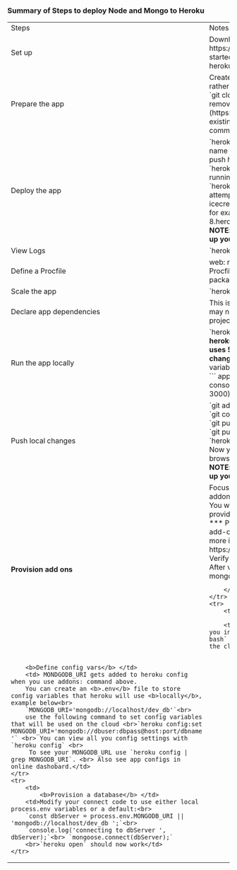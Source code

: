 ### Summary of Steps to deploy Node and Mongo to Heroku
<table>
    <tr>
        <td> Steps</td>
        <td>Notes</td>
    </tr>
    <tr>
        <td>
            Set up
        </td>
        <td>Download Heroku toolbelt https://devcenter.heroku.com/articles/getting-started-with-nodejs#set-up
            <br>heroku login (email/password)</td>
    </tr>
    <tr>
        <td>
            Prepare the app </td>
        <td>Create a new repo and making your app master rather than using a forked repo<br>
         `git clone <your app>` into your new working folder and remove .git from an existing folder and `git init` (https://help.github.com/articles/adding-an-existing-project-to-github-using-the-command-line/)
                </td>
    </tr>
    <tr>
        <td>
            Deploy the app
        </td>
        <td> `heroku create xxxx-xxxx-xxxx-xxxx`
         Your name can be anything not already in use.   
         `git push heroku master` <br>`heroku ps:scale web=1` get an instance running<br> `heroku open` this will open a browser and attempt to load your "/" path  
         `heroku open icecream` this will open to a path you have set  
         for example: https://becky-401-8.herokuapp.com/icecream <br> <b>NOTE: this will fail unless you've already set up your mongo addon<b>
        </td>
    </tr>
    <tr>
        <td>
            View Logs
        </td>
        <td>`heroku logs` --tail
</td>
</tr>
<tr>
<td>
        Define a Procfile </td><td>  
        web: node index.js  
        If heroku doesn't find a Procfile it will run `npm start` from your package.json </td>
</tr>
<tr>
<td>
         Scale the app  
</td><td>
          `heroku ps`
</td>
</tr>
<tr>
<td>
           Declare app dependencies </td>
<td>
          This is to get the project running locally.
           You may not need this if you have already got your project running locally.  
           `npm init`,
            `npm install`  
            </td>
    </tr>
    <tr>
        <td>
            Run the app locally</td>
        <td> `heroku local` <br>
         <b>heroku manages ports: for local server it uses 5000 but on the cloud that may change</b>.Modify server listen to make port variable and accessed from process.env.PORT.   
         ```
         app.listen(process.env.PORT
            || 3000, () => { console.log('up on '+ process.env.PORT
               || 3000); });
            ```
        </td>
    </tr>
    <tr>
        <td>
            Push local changes</td>
        <td> `git add .` <br> `git commit -m"reason for change"` <br> `git push heroku master` push to heroku repo<br> `git push origin master` push to git repo<br> `heroku open` open browser<br> Now you can test with Postman,httpie, cUrl or browser <br><b>NOTE: this will fail unless you've already set up your mongo addon</b>
        </td>
    </tr>
    <tr>
        <td>
            <b>Provision add ons</b></td>
        <td> Focusing on adding mongo here  
        `heroku addons:create mongolab`
            <br> You will get this message if you haven't already provided a credit card: <br>
            *** Please verify your account to install this add-on plan (please enter a credit card) For more
            information, see https://devcenter.heroku.com/categories/billing Verify now at https://heroku.com/verify *** <br>
            After verified key in `heroku addons:create mongolab` again.  

        </td>
    </tr>
    <tr>
        <td>
            Start a console</td>
        <td> `heroku run node` this will take you into repl on the cloud <br> `heroku run bash` this will give you a bash shell on the cloud. </td>
</tr>
<tr>
<td>

        <b>Define config vars</b> </td>
        <td> MONDGODB_URI gets added to heroku config when you use addons: command above.  
        You can create an <b>.env</b> file to store config variables that heroku will use <b>locally</b>, example below<br>
        `MONGODB_URI='mongodb://localhost/dev_db'`<br>
        use the following command to set config variables that will be used on the cloud <br>`heroku config:set MONGODB_URI='mongodb://dbuser:dbpass@host:port/dbname '` <br> You can view all you config settings with `heroku config` <br>
         To see your MONGODB_URL use `heroku config | grep MONGODB_URI`. <br> Also see app configs in online dashobard.</td>
    </tr>
    <tr>
        <td>
            <b>Provision a database</b> </td>
        <td>Modify your connect code to use either local process.env variables or a default:<br>
        `const dbServer = process.env.MONGODB_URI || 'mongodb://localhost/dev_db ';`<br>
        `console.log('connecting to dbServer ', dbServer);`<br> `mongoose.connect(dbServer);`
        <br>`heroku open` should now work</td>
    </tr>
</table>
